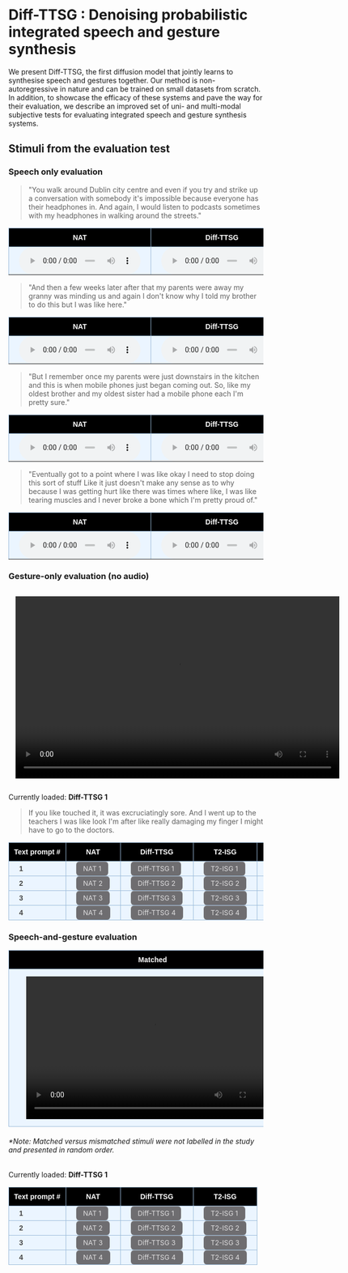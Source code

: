 # Diff-TTSG : Denoising probabilistic integrated speech and gesture synthesis


We present Diff-TTSG, the first diffusion model that jointly learns to synthesise speech and gestures together. Our method is non-autoregressive in nature and can be trained on small datasets from scratch. In addition, to showcase the efficacy of these systems and pave the way for their evaluation, we describe an improved set of uni- and multi-modal subjective tests for evaluating integrated speech and gesture synthesis systems.


<style type="text/css">
    .tg {
    border-collapse: collapse;
    border-color: #9ABAD9;
    border-spacing: 0;
  }

  .tg td {
    background-color: #EBF5FF;
    border-color: #9ABAD9;
    border-style: solid;
    border-width: 1px;
    color: #444;
    font-family: Arial, sans-serif;
    font-size: 14px;
    overflow: hidden;
    padding: 0px 20px;
    word-break: normal;
    font-weight: bold;
    vertical-align: middle;
    horizontal-align: center;
    white-space: nowrap;
  }

  .tg th {
    background-color: #000000;
    border-color: #9ABAD9;
    border-style: solid;
    border-width: 1px;
    color: #fff;
    font-family: Arial, sans-serif;
    font-size: 14px;
    font-weight: normal;
    overflow: hidden;
    padding: 0px 20px;
    word-break: normal;
    font-weight: bold;
    vertical-align: middle;
    horizontal-align: center;
    white-space: nowrap;
    padding: 10px;
    margin: auto;
  }

  .tg .tg-0pky {
    border-color: inherit;
    text-align: center;
    vertical-align: top,
  }

  .tg .tg-fymr {
    border-color: inherit;
    font-weight: bold;
    text-align: center;
    vertical-align: top
  }
  .slider {
  -webkit-appearance: none;
  width: 75%;
  height: 15px;
  border-radius: 5px;
  background: #d3d3d3;
  outline: none;
  opacity: 0.7;
  -webkit-transition: .2s;
  transition: opacity .2s;
}

.slider::-webkit-slider-thumb {
  -webkit-appearance: none;
  appearance: none;
  width: 25px;
  height: 25px;
  border-radius: 50%;
  background: #409cff;
  cursor: pointer;
}

.slider::-moz-range-thumb {
  width: 25px;
  height: 25px;
  border-radius: 50%;
  background: #409cff;
  cursor: pointer;
}

audio {
    width: 240px;
}

/* CSS */
.button-12 {
  display: flex;
  flex-direction: column;
  align-items: center;
  padding: 6px 14px;
  font-family: -apple-system, BlinkMacSystemFont, 'Roboto', sans-serif;
  border-radius: 6px;
  border: none;

  background: #6E6D70;
  box-shadow: 0px 0.5px 1px rgba(0, 0, 0, 0.1), inset 0px 0.5px 0.5px rgba(255, 255, 255, 0.5), 0px 0px 0px 0.5px rgba(0, 0, 0, 0.12);
  color: #DFDEDF;
  user-select: none;
  -webkit-user-select: none;
  touch-action: manipulation;
}

.button-12:focus {
  box-shadow: inset 0px 0.8px 0px -0.25px rgba(255, 255, 255, 0.2), 0px 0.5px 1px rgba(0, 0, 0, 0.1), 0px 0px 0px 3.5px rgba(58, 108, 217, 0.5);
  outline: 0;
}

video {
  margin: 1em;
}


</style>

<script src="transcripts.js"></script>

## Stimuli from the evaluation test

### Speech only evaluation


> "You walk around Dublin city centre and even if you try and strike up a conversation with somebody it's impossible because everyone has their headphones in. And again, I would listen to podcasts sometimes with my headphones in walking around the streets."
<table class="tg">
  <thead>
    <tr>
      <th class="tg-0pky">NAT</th>
      <th class="tg-0pky">Diff-TTSG</th>
      <th class="tg-0pky">T2-ISG</th>
      <th class="tg-0pky">Grad-TTS</th>
    </tr>
  </thead>
  <tbody>
    <tr>
        <td class="tg-0pky">
          <audio id="audio-small" controls>
            <source src="./stimuli/audio-only/GT_1_C4_2_eval_0137.wav" type="audio/wav">
          </audio>
        </td>
        <td class="tg-0pky">
          <audio id="audio-small" controls>
            <source src="./stimuli/audio-only/TTSG_1_C4_2_eval_0137.wav" type="audio/wav">
          </audio>
        </td>
        <td class="tg-0pky">
          <audio id="audio-small" controls>
            <source src="./stimuli/audio-only/ISG_1_C4_2_eval_0137.wav" type="audio/wav">
          </audio>
        </td>
        <td class="tg-0pky">
          <audio id="audio-small" controls>
            <source src="./stimuli/audio-only/Grad-TTS_1_C4_2_eval_0137.wav" type="audio/wav">
          </audio>
        </td>
    </tr>
  </tbody>
</table>

> "And then a few weeks later after that my parents were away my granny was minding us and again I don't know why I told my brother to do this but I was like here."
<table class="tg">
  <thead>
    <tr>
      <th class="tg-0pky">NAT</th>
      <th class="tg-0pky">Diff-TTSG</th>
      <th class="tg-0pky">T2-ISG</th>
      <th class="tg-0pky">Grad-TTS</th>
    </tr>
  </thead>
  <tbody>
    <tr>
        <td class="tg-0pky">
          <audio id="audio-small" controls>
            <source src="./stimuli/audio-only/GT_2_C3_7_eval_0163.wav" type="audio/wav">
          </audio>
        </td>
        <td class="tg-0pky">
          <audio id="audio-small" controls>
            <source src="./stimuli/audio-only/TTSG_2_C3_7_eval_0163.wav" type="audio/wav">
          </audio>
        </td>
        <td class="tg-0pky">
          <audio id="audio-small" controls>
            <source src="./stimuli/audio-only/ISG_2_C3_7_eval_0163.wav" type="audio/wav">
          </audio>
        </td>
        <td class="tg-0pky">
          <audio id="audio-small" controls>
            <source src="./stimuli/audio-only/Grad-TTS_2_C3_7_eval_0163.wav" type="audio/wav">
          </audio>
        </td>
    </tr>
  </tbody>
</table>

> "But I remember once my parents were just downstairs in the kitchen and this is when mobile phones just began coming out. So, like my oldest brother and my oldest sister had a mobile phone each I'm pretty sure."
<table class="tg">
  <thead>
    <tr>
      <th class="tg-0pky">NAT</th>
      <th class="tg-0pky">Diff-TTSG</th>
      <th class="tg-0pky">T2-ISG</th>
      <th class="tg-0pky">Grad-TTS</th>
    </tr>
  </thead>
  <tbody>
    <tr>
        <td class="tg-0pky">
          <audio id="audio-small" controls>
            <source src="./stimuli/audio-only/GT_3_C3_7_eval_0047.wav" type="audio/wav">
          </audio>
        </td>
        <td class="tg-0pky">
          <audio id="audio-small" controls>
            <source src="./stimuli/audio-only/TTSG_3_C3_7_eval_0047.wav" type="audio/wav">
          </audio>
        </td>
        <td class="tg-0pky">
          <audio id="audio-small" controls>
            <source src="./stimuli/audio-only/ISG_3_C3_7_eval_0047.wav" type="audio/wav">
          </audio>
        </td>
        <td class="tg-0pky">
          <audio id="audio-small" controls>
            <source src="./stimuli/audio-only/Grad-TTS_3_C3_7_eval_0047.wav" type="audio/wav">
          </audio>
        </td>
    </tr>
  </tbody>
</table>

> "Eventually got to a point where I was like okay I need to stop doing this sort of stuff Like it just doesn't make any sense as to why because I was getting hurt like there was times where like, I was like tearing muscles and I never broke a bone which I'm pretty proud of."
<table class="tg">
  <thead>
    <tr>
      <th class="tg-0pky">NAT</th>
      <th class="tg-0pky">Diff-TTSG</th>
      <th class="tg-0pky">T2-ISG</th>
      <th class="tg-0pky">Grad-TTS</th>
    </tr>
  </thead>
  <tbody>
    <tr>
        <td class="tg-0pky">
          <audio id="audio-small" controls>
            <source src="./stimuli/audio-only/GT_4_C3_7_eval_0301.wav" type="audio/wav">
          </audio>
        </td>
        <td class="tg-0pky">
          <audio id="audio-small" controls>
            <source src="./stimuli/audio-only/TTSG_4_C3_7_eval_0301.wav" type="audio/wav">
          </audio>
        </td>
        <td class="tg-0pky">
          <audio id="audio-small" controls>
            <source src="./stimuli/audio-only/ISG_4_C3_7_eval_0301.wav" type="audio/wav">
          </audio>
        </td>
        <td class="tg-0pky">
          <audio id="audio-small" controls>
            <source src="./stimuli/audio-only/Grad-TTS_4_C3_7_eval_0301.wav" type="audio/wav">
          </audio>
        </td>
    </tr>
  </tbody>
</table>
<!-- 
> "I would like replenish stock I would bring up stock for the off-license that sort of stuff So I was doing all the kind of the menial kind of jobs like the kind of boring tedious work that someone had to do."
<table class="tg">
  <thead>
    <tr>
      <th class="tg-0pky">NAT</th>
      <th class="tg-0pky">Diff-TTSG</th>
      <th class="tg-0pky">T2-ISG</th>
      <th class="tg-0pky">Grad-TTS</th>
    </tr>
  </thead>
  <tbody>
    <tr>
        <td class="tg-0pky">
          <audio id="audio-small" controls>
            <source src="./stimuli/audio-only/GT_5_C4_1_eval_0251.wav" type="audio/wav">
          </audio>
        </td>
        <td class="tg-0pky">
          <audio id="audio-small" controls>
            <source src="./stimuli/audio-only/TTSG_5_C4_1_eval_0251.wav" type="audio/wav">
          </audio>
        </td>
        <td class="tg-0pky">
          <audio id="audio-small" controls>
            <source src="./stimuli/audio-only/ISG_5_C4_1_eval_0251.wav" type="audio/wav">
          </audio>
        </td>
        <td class="tg-0pky">
          <audio id="audio-small" controls>
            <source src="./stimuli/audio-only/Grad-TTS_5_C4_1_eval_0251.wav" type="audio/wav">
          </audio>
        </td>
    </tr>
  </tbody>
</table> -->


### Gesture-only evaluation (no audio)

<video id="gesture-only-video" class="video-js" controls width="640" height="360">
    <source id="gesture-only-video-source" src="./stimuli/gesture-only/TTSG_1_C3_7_eval_0447.mp4" type='video/mp4' />
</video>

Currently loaded: <span id="playing-gesture-only" style="font-weight: bold;" > Diff-TTSG 1</span>

<blockquote>
  <p id="gesture-only-transcription">
    If you like touched it, it was excruciatingly sore. And I went up to the teachers I was like look I'm after like really damaging my finger I might have to go to the doctors.
  </p>
</blockquote>

<script>
gesture_only_video = document.getElementById('gesture-only-video')
gesture_only_video_source = document.getElementById('gesture-only-video-source')
gesture_only_span_text =  document.getElementById('playing-gesture-only')
gesture_only_transcript = document.getElementById('gesture-only-transcription')


transcript = {
  '1' : "If you like touched it, it was excruciatingly sore. And I went up to the teachers I was like look I'm after like really damaging my finger I might have to go to the doctors.",
  '2' : "When I was in primary school I used to have this ruler and I used to put it between desks and I used to push the tables together so the ruler would be between the two tables.",
  '3' : "Because you can actually you actually do feel the kind of the mental strains of social media and you know people depicting these perfect lives online and you're like oho.",
  '4' : "I mean it it's not that I'm against it it's just that I just don't have the time and I just sometimes I'm not bothered and that sort of stuff."
}


function play_video(filename, text){
    id = text[text.length - 1];

    gesture_only_video.pause();
    gesture_only_video_source.src = filename;
    gesture_only_span_text.innerHTML = text;
    gesture_only_transcript.innerHTML = transcript[id];
    gesture_only_video.load();
    gesture_only_video.play();

}
</script>

<table class="tg">
<thead>
  <tr>
    <th class="tg-0pky">Text prompt #</th>
    <th class="tg-0pky">NAT</th>
    <th class="tg-0pky">Diff-TTSG</th>
    <th class="tg-0pky">T2-ISG</th>
    <th class="tg-0pky">[Grad-TTS]+M</th>
  </tr>
</thead>
<tbody>
  <tr>
    <td>1</td>
    <td><button class="button-12" role="button" onclick="play_video('stimuli/gesture-only/GT_1_C3_7_eval_0447.mp4', 'NAT 1')" >NAT 1</button></td>
    <td><button class="button-12" role="button" onclick="play_video('stimuli/gesture-only/TTSG_1_C3_7_eval_0447.mp4', 'Diff-TTSG 1')" >Diff-TTSG 1</button></td>
    <td><button class="button-12" role="button" onclick="play_video('stimuli/gesture-only/ISG_1_C3_7_eval_0447.mp4', 'T2-ISG 1')" >T2-ISG 1</button></td>
    <td><button class="button-12" role="button" onclick="play_video('stimuli/gesture-only/Grad_1_C3_7_eval_0447.mp4', 'Grad-TTS + M 1')" >Grad-TTS + M 1</button></td>
  </tr>
  <tr>
    <td>2</td>
    <td><button class="button-12" role="button" onclick="play_video('stimuli/gesture-only/GT_2_C3_5_eval_0043.mp4', 'NAT 2')" >NAT 2</button></td>
    <td><button class="button-12" role="button" onclick="play_video('stimuli/gesture-only/TTSG_2_C3_5_eval_0043.mp4', 'Diff-TTSG 2')" >Diff-TTSG 2</button></td>
    <td><button class="button-12" role="button" onclick="play_video('stimuli/gesture-only/ISG_2_C3_5_eval_0043.mp4', 'T2-ISG 2')" >T2-ISG 2</button></td>
    <td><button class="button-12" role="button" onclick="play_video('stimuli/gesture-only/Grad_2_C3_5_eval_0043.mp4', 'Grad-TTS + M 2')" >Grad-TTS + M 2</button></td>
  </tr>
  <tr>
    <td>3</td>
    <td><button class="button-12" role="button" onclick="play_video('stimuli/gesture-only/GT_3_C4_2_eval_0039.mp4', 'NAT 3')" >NAT 3</button></td>
    <td><button class="button-12" role="button" onclick="play_video('stimuli/gesture-only/TTSG_3_C4_2_eval_0039.mp4', 'Diff-TTSG 3')" >Diff-TTSG 3</button></td>
    <td><button class="button-12" role="button" onclick="play_video('stimuli/gesture-only/ISG_3_C4_2_eval_0039.mp4', 'T2-ISG 3')" >T2-ISG 3</button></td>
    <td><button class="button-12" role="button" onclick="play_video('stimuli/gesture-only/Grad_3_C4_2_eval_0039.mp4', 'Grad-TTS + M 3')" >Grad-TTS + M 3</button></td>
  </tr>
  <tr>
    <td>4</td>
    <td><button class="button-12" role="button" onclick="play_video('stimuli/gesture-only/GT_4_C4_3_eval_0092.mp4', 'NAT 4')" >NAT 4</button></td>
    <td><button class="button-12" role="button" onclick="play_video('stimuli/gesture-only/TTSG_4_C4_3_eval_0092.mp4', 'Diff-TTSG 4')" >Diff-TTSG 4</button></td>
    <td><button class="button-12" role="button" onclick="play_video('stimuli/gesture-only/ISG_4_C4_3_eval_0092.mp4', 'T2-ISG 4')" >T2-ISG 4</button></td>
    <td><button class="button-12" role="button" onclick="play_video('stimuli/gesture-only/Grad_4_C4_3_eval_0092.mp4', 'Grad-TTS + M 4')" >Grad-TTS + M 4</button></td>
  </tr>
</tbody>
</table>


### Speech-and-gesture evaluation



<table class="tg">
<thead>
  <tr>
    <th class="tg-0pky">Matched</th>
    <th class="tg-0pky">Mismatched</th>
  </tr>
</thead>
<tbody>
  <tr>
      <td> 
          <video id="speech-and-gesture-video-matched" class="video-js" controls width="500" height="282">
              <source id="speech-and-gesture-video-matched-source" src="./stimuli/speech-and-gesture/TTSG_C4_3_eval_0150_matched.mp4" type='video/mp4' />
          </video>
      </td>
      <td>
        <video id="speech-and-gesture-video-mismatched" class="video-js" controls width="500" height="282">
              <source id="speech-and-gesture-video-mismatched-source" src="./stimuli/speech-and-gesture/TTSG_C4_3_eval_0150_mismatched.mp4" type='video/mp4' />
          </video>
      </td>
  </tr>
</tbody>
</table>
<h6> *Note: Matched versus mismatched stimuli were not labelled in the study and presented in random order. </h6>


Currently loaded: <span id="playing-speech-and-gesture-span" style="font-weight: bold;" > Diff-TTSG 1</span>




<script>
speech_and_gesture_video_matched = document.getElementById('speech-and-gesture-video-matched')
speech_and_gesture_video_matched_source = document.getElementById('speech-and-gesture-video-matched-source')

speech_ang_gesture_video_mismatched = document.getElementById('speech-and-gesture-video-mismatched')
speech_and_gesture_video_mismatched_source = document.getElementById('speech-and-gesture-video-mismatched-source')

speech_and_gesture_span_text =  document.getElementById('playing-speech-and-gesture-span')
function play_speech_and_gesture_eval(matched_filename, mismatched_filename, text){
    speech_and_gesture_video_matched.pause();
    speech_ang_gesture_video_mismatched.pause();

    speech_and_gesture_video_matched_source.src = matched_filename;
    speech_and_gesture_video_mismatched_source.src = mismatched_filename;

    speech_and_gesture_span_text.innerHTML = text;

    speech_and_gesture_video_matched.load();
    speech_ang_gesture_video_mismatched.load();
}
</script>




<table class="tg">
<thead>
  <tr>
    <th class="tg-0pky">Text prompt #</th>
    <th class="tg-0pky">NAT</th>
    <th class="tg-0pky">Diff-TTSG</th>
    <th class="tg-0pky">T2-ISG</th>
  </tr>
</thead>
<tbody>
  <tr>
    <td>1</td>
    <td><button class="button-12" role="button" onclick="play_speech_and_gesture_eval('./stimuli/speech-and-gesture/GT_C4_3_eval_0150_matched.mp4', './stimuli/speech-and-gesture/GT_C4_3_eval_0150_mismatched.mp4' ,'NAT 1')" >NAT 1</button></td>
    <td><button class="button-12" role="button" onclick="play_speech_and_gesture_eval('./stimuli/speech-and-gesture/TTSG_C4_3_eval_0150_matched.mp4', './stimuli/speech-and-gesture/TTSG_C4_3_eval_0150_mismatched.mp4' ,'Diff-TTSG 1')" >Diff-TTSG 1</button></td>
    <td><button class="button-12" role="button" onclick="play_speech_and_gesture_eval('./stimuli/speech-and-gesture/ISG_C4_3_eval_0150_matched.mp4', './stimuli/speech-and-gesture/ISG_C4_3_eval_0150_mismatched.mp4' ,'T2-ISG 1')" >T2-ISG 1</button></td>
  </tr>
  <tr>
    <td>2</td>
    <td><button class="button-12" role="button" onclick="play_speech_and_gesture_eval('./stimuli/speech-and-gesture/GT_C3_7_eval_1074_matched.mp4', './stimuli/speech-and-gesture/GT_C3_7_eval_1074_mismatched.mp4' ,'NAT 2')" >NAT 2</button></td>
    <td><button class="button-12" role="button" onclick="play_speech_and_gesture_eval('./stimuli/speech-and-gesture/TTSG_C3_7_eval_1074_matched.mp4', './stimuli/speech-and-gesture/TTSG_C3_7_eval_1074_mismatched.mp4' ,'Diff-TTSG 2')" >Diff-TTSG 2</button></td>
    <td><button class="button-12" role="button" onclick="play_speech_and_gesture_eval('./stimuli/speech-and-gesture/ISG_C3_7_eval_1074_matched.mp4', './stimuli/speech-and-gesture/ISG_C3_7_eval_1074_mismatched.mp4' ,'T2-ISG 2')" >T2-ISG 2</button></td>
  </tr>
  <tr>
    <td>3</td>
    <td><button class="button-12" role="button" onclick="play_speech_and_gesture_eval('./stimuli/speech-and-gesture/GT_C4_2_eval_0137_matched.mp4', './stimuli/speech-and-gesture/GT_C4_2_eval_0137_mismatched.mp4' ,'NAT 3')" >NAT 3</button></td>
    <td><button class="button-12" role="button" onclick="play_speech_and_gesture_eval('./stimuli/speech-and-gesture/TTSG_C4_2_eval_0137_matched.mp4.mp4', './stimuli/speech-and-gesture/TTSG_C4_2_eval_0137_mismatched.mp4' ,'Diff-TTSG 3')" >Diff-TTSG 3</button></td>
    <td><button class="button-12" role="button" onclick="play_speech_and_gesture_eval('./stimuli/speech-and-gesture/ISG_C4_2_eval_0137_matched.mp4', './stimuli/speech-and-gesture/ISG_C4_2_eval_0137_mismatched.mp4' ,'T2-ISG 3')" >T2-ISG 3</button></td>
  </tr>
  <tr>
    <td>4</td>
    <td><button class="button-12" role="button" onclick="play_speech_and_gesture_eval('./stimuli/speech-and-gesture/GT_C4_2_eval_0011_matched.mp4', './stimuli/speech-and-gesture/GT_C4_2_eval_0011_mismatched.mp4' ,'NAT 4')" >NAT 4</button></td>
    <td><button class="button-12" role="button" onclick="play_speech_and_gesture_eval('./stimuli/speech-and-gesture/TTSG_C4_2_eval_0011_matched.mp4', './stimuli/speech-and-gesture/TTSG_C4_2_eval_0011_mismatched.mp4' ,'Diff-TTSG 4')" >Diff-TTSG 4</button></td>
    <td><button class="button-12" role="button" onclick="play_speech_and_gesture_eval('./stimuli/speech-and-gesture/ISG_C4_2_eval_0011_matched.mp4', './stimuli/speech-and-gesture/ISG_C4_2_eval_0011_mismatched.mp4' ,'T2-ISG 4')" >T2-ISG 4</button></td>
  </tr>
</tbody>
</table>


